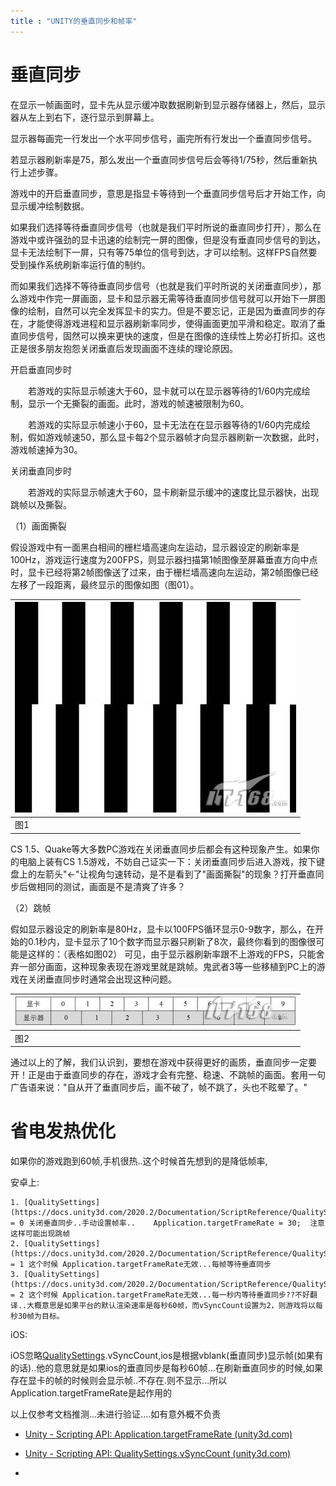 ```yaml
---
title : "UNITY的垂直同步和帧率"
---
```




# 垂直同步



在显示一帧画面时，显卡先从显示缓冲取数据刷新到显示器存储器上，然后，显示器从左上到右下，逐行显示到屏幕上。

显示器每画完一行发出一个水平同步信号，画完所有行发出一个垂直同步信号。

若显示器刷新率是75，那么发出一个垂直同步信号后会等待1/75秒，然后重新执行上述步骤。

游戏中的开启垂直同步，意思是指显卡等待到一个垂直同步信号后才开始工作，向显示缓冲绘制数据。

如果我们选择等待垂直同步信号（也就是我们平时所说的垂直同步打开），那么在游戏中或许强劲的显卡迅速的绘制完一屏的图像，但是没有垂直同步信号的到达，显卡无法绘制下一屏，只有等75单位的信号到达，才可以绘制。这样FPS自然要受到操作系统刷新率运行值的制约。

   而如果我们选择不等待垂直同步信号（也就是我们平时所说的关闭垂直同步），那么游戏中作完一屏画面，显卡和显示器无需等待垂直同步信号就可以开始下一屏图像的绘制，自然可以完全发挥显卡的实力。但是不要忘记，正是因为垂直同步的存在，才能使得游戏进程和显示器刷新率同步，使得画面更加平滑和稳定。取消了垂直同步信号，固然可以换来更快的速度，但是在图像的连续性上势必打折扣。这也正是很多朋友抱怨关闭垂直后发现画面不连续的理论原因。



开启垂直同步时

　　若游戏的实际显示帧速大于60，显卡就可以在显示器等待的1/60内完成绘制，显示一个无撕裂的画面。此时，游戏的帧速被限制为60。

　　若游戏的实际显示帧速小于60，显卡无法在在显示器等待的1/60内完成绘制，假如游戏帧速50，那么显卡每2个显示器帧才向显示器刷新一次数据，此时，游戏帧速掉为30。

关闭垂直同步时

　　若游戏的实际显示帧速大于60，显卡刷新显示缓冲的速度比显示器快，出现跳帧以及撕裂。





 （1）画面撕裂

  假设游戏中有一面黑白相间的栅栏墙高速向左运动，显示器设定的刷新率是100Hz，游戏运行速度为200FPS，则显示器扫描第1帧图像至屏幕垂直方向中点时，显卡已经将第2帧图像送了过来，由于栅栏墙高速向左运动，第2帧图像已经左移了一段距离，最终显示的图像如图（图01）。



| ![获得完美游戏效果解析显卡垂直同步设置(2)](../../assets/images/2020-09-05-unity-vSyncCount/1520729748.JPG) |
| ------------------------------------------------------------ |
| 图1                                                          |

  CS 1.5、Quake等大多数PC游戏在关闭垂直同步后都会有这种现象产生。如果你的电脑上装有CS 1.5游戏，不妨自己证实一下：关闭垂直同步后进入游戏，按下键盘上的左箭头"←"让视角匀速转动，是不是看到了"画面撕裂"的现象？打开垂直同步后做相同的测试，画面是不是清爽了许多？



  （2）跳帧

  假如显示器设定的刷新率是80Hz，显卡以100FPS循环显示0-9数字，那么，在开始的0.1秒内，显卡显示了10个数字而显示器只刷新了8次，最终你看到的图像很可能是这样的：（表格如图02）
可见，由于显示器刷新率跟不上游戏的FPS，只能舍弃一部分画面，这种现象表现在游戏里就是跳帧。鬼武者3等一些移植到PC上的游戏在关闭垂直同步时通常会出现这种问题。

| ![获得完美游戏效果解析显卡垂直同步设置(2)](../../assets/images/2020-09-05-unity-vSyncCount/1536901270.JPG) |
| ------------------------------------------------------------ |
| 图2                                                          |

  通过以上的了解，我们认识到，要想在游戏中获得更好的画质，垂直同步一定要开！正是由于垂直同步的存在，游戏才会有完整、稳速、不跳帧的画面。套用一句广告语来说："自从开了垂直同步后，画不破了，帧不跳了，头也不眩晕了。"







# 省电发热优化

如果你的游戏跑到60帧,手机很热..这个时候首先想到的是降低帧率,

安卓上:

	1. [QualitySettings](https://docs.unity3d.com/2020.2/Documentation/ScriptReference/QualitySettings.html).vSyncCount = 0 关闭垂直同步..手动设置帧率..    Application.targetFrameRate = 30;  注意这样可能出现跳帧
 	2. [QualitySettings](https://docs.unity3d.com/2020.2/Documentation/ScriptReference/QualitySettings.html).vSyncCount = 1 这个时候 Application.targetFrameRate无效...每帧等待垂直同步
 	3. [QualitySettings](https://docs.unity3d.com/2020.2/Documentation/ScriptReference/QualitySettings.html).vSyncCount = 2 这个时候 Application.targetFrameRate无效...每一秒内等待垂直同步??不好翻译..大概意思是如果平台的默认渲染速率是每秒60帧，而vSyncCount设置为2，则游戏将以每秒30帧为目标。



iOS:

iOS忽略[QualitySettings](https://docs.unity3d.com/2020.2/Documentation/ScriptReference/QualitySettings.html).vSyncCount,ios是根据vblank(垂直同步)显示帧(如果有的话)..他的意思就是如果ios的垂直同步是每秒60帧...在刷新垂直同步的时候,如果存在显卡的帧的时候则会显示帧..不存在.则不显示...所以 Application.targetFrameRate是起作用的



以上仅参考文档推测...未进行验证....如有意外概不负责









- [Unity - Scripting API: Application.targetFrameRate (unity3d.com)](https://docs.unity3d.com/2020.2/Documentation/ScriptReference/Application-targetFrameRate.html)

- [Unity - Scripting API: QualitySettings.vSyncCount (unity3d.com)](https://docs.unity3d.com/2020.2/Documentation/ScriptReference/QualitySettings-vSyncCount.html)

  









-